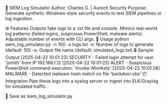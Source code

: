 🧪 SIEM Log Simulator
Author: Charles G. | Auroch Security
Purpose: Generate synthetic Windows-style security events to test SIEM pipelines or log ingestion.

⚙️ Features
Outputs fake logs to a .txt file and console.
Mimics real-world log patterns (failed logins, suspicious PowerShell, malware alerts).
Adjustable number of events with CLI args.
🚀 Usage
python siem_log_simulator.py -n 100 -o logs.txt
-n: Number of logs to generate (default: 50)
-o: Output file name (default: simulated_logs.txt)
🔒 Sample Output
[2025-04-22 10:01:23] SECURITY - Failed login attempt for user 'jsmith' from IP 192.168.1.12
[2025-04-22 10:01:25] ALERT - Suspicious PowerShell command execution: 'Invoke-Mimikatz'
[2025-04-22 10:01:28] MALWARE - Detected malware hash match on file 'backdoor.vbs'
📦 Integration
Pipe these logs into a syslog server or ingest into ELK/Graylog for simulated traffic.

📁 Save as
siem_log_simulator.py

